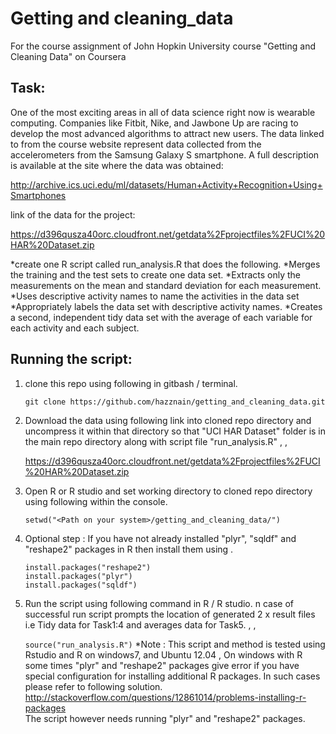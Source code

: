 Getting and cleaning_data
=========================

For the course assignment of John Hopkin University course "Getting and Cleaning Data" on Coursera

## Task:
One of the most exciting areas in all of data science right now is wearable computing. Companies like Fitbit, Nike, and Jawbone Up are racing to develop the most advanced algorithms to attract new users. The data linked to from the course website represent data collected from the accelerometers from the Samsung Galaxy S smartphone. A full description is available at the site where the data was obtained: 

http://archive.ics.uci.edu/ml/datasets/Human+Activity+Recognition+Using+Smartphones 

link of the data for the project: 

https://d396qusza40orc.cloudfront.net/getdata%2Fprojectfiles%2FUCI%20HAR%20Dataset.zip 

*create one R script called run_analysis.R that does the following. 
*Merges the training and the test sets to create one data set.
*Extracts only the measurements on the mean and standard deviation for each measurement. 
*Uses descriptive activity names to name the activities in the data set
*Appropriately labels the data set with descriptive activity names. 
*Creates a second, independent tidy data set with the average of each variable for each activity and each subject. 

## Running the script:

1.  clone this repo using following in gitbash / terminal.   

	`git clone https://github.com/hazznain/getting_and_cleaning_data.git`
	
2.	Download the data using following link into cloned repo directory and uncompress it within that directory so that "UCI HAR Dataset" folder is in the main repo directory along with script file "run_analysis.R"  , , 

	https://d396qusza40orc.cloudfront.net/getdata%2Fprojectfiles%2FUCI%20HAR%20Dataset.zip 

3.	Open R or R studio and set working directory to cloned repo directory using following within the console.  
	
	`setwd("<Path on your system>/getting_and_cleaning_data/")`
	
4.  Optional step : If you have not already installed "plyr", "sqldf" and "reshape2" packages in R then install them using .  

	`install.packages("reshape2")`  
	`install.packages("plyr")`  
	`install.packages("sqldf")`  
	
5.	Run the script using following command in R / R studio. n case of successful run script prompts the location of generated 2 x result files i.e Tidy data for Task1:4 and averages data for Task5.   , , 

	`source("run_analysis.R")`
	*Note : This script and method is tested using Rstudio and R on windows7, and Ubuntu 12.04 , On windows with R some times "plyr" and "reshape2" packages give error if you have special configuration for installing additional R packages. In such cases please refer to following solution.  
	  http://stackoverflow.com/questions/12861014/problems-installing-r-packages   
	  The script however needs running "plyr" and "reshape2" packages.
	
	
	